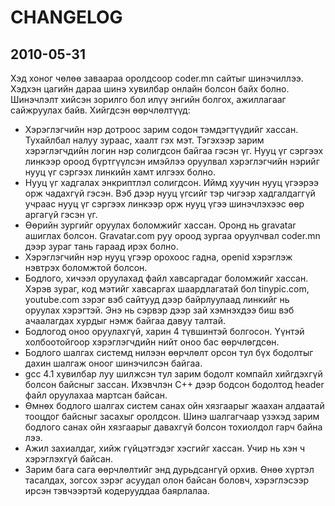 # CHANGELOG

## 2010-05-31

Хэд хоног чөлөө заваараа оролдсоор coder.mn сайтыг шинэчиллээ. Хэдхэн цагийн дараа шинэ хувилбар онлайн болсон байх болно. Шинэчлэлт хийсэн зорилго бол илүү энгийн болгох, ажиллагааг сайжруулах байв. Хийгдсэн өөрчлөлтүүд:

 * Хэрэглэгчийн нэр дотроос зарим содон тэмдэгтүүдийг хассан. Тухайлбал налуу зураас, хаалт гэх мэт. Тэгэхээр зарим хэрэглэгчдийн логин нэр солигдсон байгаа гэсэн үг. Нууц үг сэргээх линкээр ороод бүртгүүлсэн имэйлээ оруулвал хэрэглэгчийн нэрийг нууц үг сэргээх линкийн хамт илгээх болно.
 * Нууц үг хадгалах энкриптлэл солигдсон. Иймд хуучин нууц үгээрээ орж чадахгүй гэсэн. Вэб дээр нууц үгсийг тэр чигээр хадгалдаггүй учраас нууц үг сэргээх линкээр орж нууц үгээ шинэчлэхээс өөр аргагүй гэсэн үг.
 * Өөрийн зургийг оруулах боломжийг хассан. Оронд нь gravatar ашиглах болсон. Gravatar.com руу ороод зургаа оруулчвал coder.mn дээр зураг тань гараад ирэх болно.
 * Хэрэглэгчийн нэр нууц үгээр орохоос гадна, openid хэрэглэж нэвтрэх боломжтой болсон.
 * Бодлого, хичээл оруулахад файл хавсаргадаг боломжийг хассан. Хэрэв зураг, код мэтийг хавсаргах шаардлагатай бол tinypic.com, youtube.com зэрэг вэб сайтууд дээр байрлуулаад линкийг нь оруулах хэрэгтэй. Энэ нь сэрвэр дээр зай хэмнэхдээ биш вэб ачаалагдах хурдыг нэмж байгаа давуу талтай.
 * Бодлогод оноо оруулахгүй, харин 4 түвшинтэй болгосон. Үүнтэй холбоотойгоор хэрэглэгчдийн нийт оноо бас өөрчлөгдсөн.
 * Бодлого шалгах системд нилээн өөрчлөлт орсон тул бүх бодолтыг дахин шалгаж оноог шинэчилсэн байгаа.
 * gcc 4.1 хувилбар луу шилжсэн тул зарим бодолт компайл хийгдэхгүй болсон байсныг зассан. Ихэвчлэн C++ дээр бодсон бодолтод header файл оруулахаа мартсан байсан.
 * Өмнөх бодлого шалгах систем санах ойн хязгаарыг жаахан алдаатай тооцдог байсныг засахыг оролдсон. Шинэ шалгагчаар үзэхэд зарим бодлого санах ойн хязгаарыг давахгүй болсон тохиолдол гарч байна лээ.
 * Ажил захиалдаг, хийж гүйцэтгэдэг хэсгийг хассан. Учир нь хэн ч хэрэглэхгүй байсан.
 * Зарим бага сага өөрчлөлтийг энд дурьдсангүй орхив. Өнөө хүртэл тасалдах, зогсох зэрэг асуудал олон байсан боловч, хэрэглэсээр ирсэн тэвчээртэй кодерууддаа баярлалаа.
